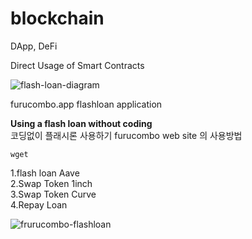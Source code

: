 # blockchain
DApp, DeFi

Direct Usage of Smart Contracts

![flash-loan-diagram](https://user-images.githubusercontent.com/117779419/208811327-4bceff38-f885-4d3b-b158-da4964602cc7.png)



furucombo.app flashloan application

**Using a flash loan without coding**\
코딩없이 플래시론 사용하기 furucombo web site 의 사용방법

```
wget  
```

1.flash loan Aave\
2.Swap Token 1inch\
3.Swap Token Curve\
4.Repay Loan

![frurucombo-flashloan](https://user-images.githubusercontent.com/117779419/206181242-17944c56-a1e3-4af0-89ae-9e3542bc725a.PNG)
